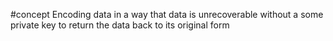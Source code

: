 #concept 
Encoding data in a way that data is unrecoverable without a some private key to return the data back to its original form
